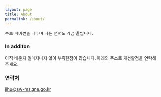 ```yaml
---
layout: page
title: About
permalink: /about/
---
```


주로 파이썬을 다루며 다른 언어도 가끔 올립니다.

### In additon

아직 배운지 얼마지나지 않아 부족한점이 많습니다.
아래의 주소로 개선할점을 연락해 주세요.

### 연락처

[jihu@sw-ms.gne.go.kr](mailto:jihu@sw-ms.gne.go.kr)

